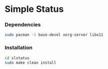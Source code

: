 # Simple Status

### Dependencies

```sh
sudo pacman -S base-devel xorg-server libx11
```

### Installation

```sh
cd slstatus
sudo make clean install
```
